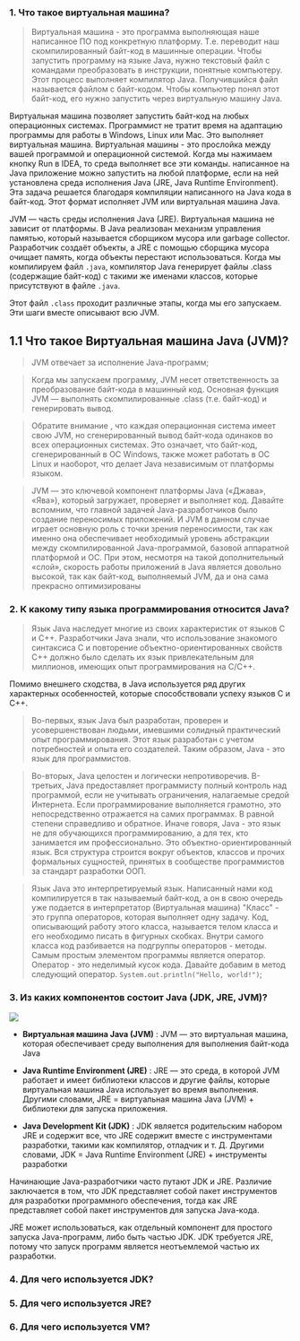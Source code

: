 ### 1. Что такое виртуальная машина?

> Виртуальная машина - это программа выполняющая наше написанное ПО под конкретную платформу.
Т.е. переводит наш скомпилированный байт-код в машинные операции.
Чтобы запустить программу на языке Java, нужно текстовый файл с командами преобразовать в инструкции, понятные компьютеру.
Этот процесс выполняет компилятор Java.  Получившийся файл называется файлом с байт-кодом. Чтобы компьютер понял этот байт-код,
его нужно запустить через виртуальную машину Java.

Виртуальная машина позволяет запустить байт-код на любых операционных системах.
Программист не тратит время на адаптацию программы для работы в Windows, Linux  или Mac.
Это выполняет виртуальная машина. Виртуальная машины - это прослойка между вашей программой и операционной системой.
Когда мы нажимаем кнопку Run в IDEA, то среда выполняет все эти команды.
написанное на Java приложение можно запустить на любой платформе,
если на ней установлена среда исполнения Java (JRE, Java Runtime Environment).
Эта задача решается благодаря компиляции написанного на Java кода в байт-код.
Этот формат исполняет JVM или виртуальная машина Java.

JVM — часть среды исполнения Java (JRE). Виртуальная машина не зависит от платформы.
В Java реализован механизм управления памятью, который называется сборщиком мусора или garbage collector.
Разработчик создаёт объекты, а JRE с помощью сборщика мусора очищает память, когда объекты перестают использоваться.
Когда мы компилируем файл `.java`, компилятор Java генерирует файлы .class (содержащие байт-код) с такими же именами классов,
которые присутствуют в файле `.java`.

Этот файл `.class` проходит различные этапы, когда мы его запускаем. Эти шаги вместе описывают всю JVM.

## 1.1 Что такое Виртуальная машина Java (JVM)?

> JVM отвечает за исполнение Java-программ;

> Когда мы запускаем программу, JVM несет ответственность за преобразование байт-кода в машинный код.
Основная функция JVM — выполнять скомпилированные .class (т.е. байт-код) и генерировать вывод.

> Обратите внимание , что каждая операционная система имеет свою JVM,
но сгенерированный вывод байт-кода одинаков во всех операционных системах.
Это означает, что байт-код, сгенерированный в ОС Windows, также может работать в ОС Linux и наоборот,
что делает Java независимым от платформы языком.

>JVM — это ключевой компонент платформы Java («Джава», «Ява»), который загружает, проверяет и выполняет код.
Давайте вспомним, что главной задачей Java-разработчиков было создание переносимых приложений.
И JVM в данном случае играет основную роль с точки зрения переносимости,
так как именно она обеспечивает необходимый уровень абстракции между скомпилированной Java-программой,
базовой аппаратной платформой и ОС. При этом, несмотря на такой дополнительный «слой»,
скорость работы приложений в Java является довольно высокой, так как байт-код, выполняемый JVM,
да и она сама прекрасно оптимизированы

### 2. К какому типу языка программирования относится Java?

> Язык Java наследует многие из своих характеристик от языков С и С++.
Разработчики Java знали, что использование знакомого синтаксиса С и повторение объектно-ориентированных свойств С++
должно было сделать их язык привлекательным для миллионов, имеющих опыт программирования на С/С++.

Помимо внешнего сходства, в Java используется ряд других характерных особенностей, которые способствовали успеху языков С и С++.

> Во-первых, язык Java был разработан, проверен и усовершенствован людьми, имевшими солидный практический опыт программирования.
Этот язык разработан с учетом потребностей и опыта его создателей.
Таким образом, Java - это язык для программистов.

> Во-вторых, Java целостен и логически непротиворечив. В-третьих, Java предоставляет программисту полный контроль над программой,
если не учитывать ограничения, налагаемые средой Интернета. Если программирование выполняется грамотно,
это непосредственно отражается на самих программах. 
В равной степени справедливо и обратное.
Иначе говоря, Java - это язык не для обучающихся программированию, а для тех, кто занимается им профессионально.
Это объектно-ориентированный язык. Вся структура строится вокруг объектов, классов и прочих формальных сущностей,
принятых в сообществе программистов за стандарт разработки ООП.

> Язык Java это интерпретируемый язык. Написанный нами код компилируется в так называемый байт-код, а он в свою очередь
уже подается в интерпретатор (Виртуальная машина)
"Класс" - это группа операторов, которая выполняет одну задачу.
Код, описывающий работу этого класса, называется телом класса и его необходимо писать в фигурных скобках.
Внутри самого класса код разбивается на подгруппы операторов - методы.
Самым простым элементом программы является оператор. Оператор - это неделимый кусок кода.
Давайте добавим в метод следующий оператор. `System.out.println("Hello, world!")`;

###	3. Из каких компонентов состоит Java (JDK, JRE, JVM)?
![](C:\Users\Nikolai\Desktop\java\jpg\1.jpg)
+	**Виртуальная машина Java (JVM)** : JVM — это виртуальная машина, 
которая обеспечивает среду выполнения для выполнения байт-кода Java

+	**Java Runtime Environment (JRE)** : JRE — это среда, в которой JVM работает и имеет 
библиотеки классов и другие файлы, которые виртуальная машина Java использует во время выполнения. 
Другими словами, 
JRE = виртуальная машина Java (JVM) + библиотеки для запуска приложения.

+	**Java Development Kit (JDK)** : JDK является родительским набором JRE и содержит все, 
что JRE содержит вместе с инструментами разработки, такими как компилятор, отладчик и т. 
Д. Другими словами, JDK = Java Runtime Environment (JRE) + инструменты разработки

Начинающие Java-разработчики часто путают JDK и JRE. 
Различие заключается в том, что JDK представляет собой пакет инструментов для разработки 
программного обеспечения, тогда как JRE представляет собой пакет инструментов для запуска Java-кода.

JRE может использоваться, как отдельный компонент для простого запуска Java-программ, 
либо быть частью JDK. JDK требуется JRE, 
потому что запуск программ является неотъемлемой частью их разработки.


### 	4.	Для чего используется JDK?
###  5.	Для чего используется JRE?
###  6.	Для чего используется VM?
